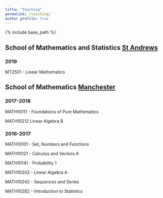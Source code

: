 ```yaml
---
title: "Teaching"
permalink: /teaching/
author_profile: true
---
```

{% include base_path %}

## School of Mathematics and Statistics [St Andrews](https://www.st-andrews.ac.uk/maths/)

### 2019

MT2501 - Linear Mathematics

## School of Mathematics [Manchester](https://www.maths.manchester.ac.uk)

### 2017-2018

MATH10111 - Foundations of Pure Mathematics

MATH10212 Linear Algebra B

### 2016-2017

MATH10101 - Set, Numbers and Functions

MATH10121 - Calculus and Vectors A

MATH10141 - Probability 1

MATH10202 - Linear Algebra A

MATH10242 - Sequences and Series

MATH10282 - Introduction to Statistics

